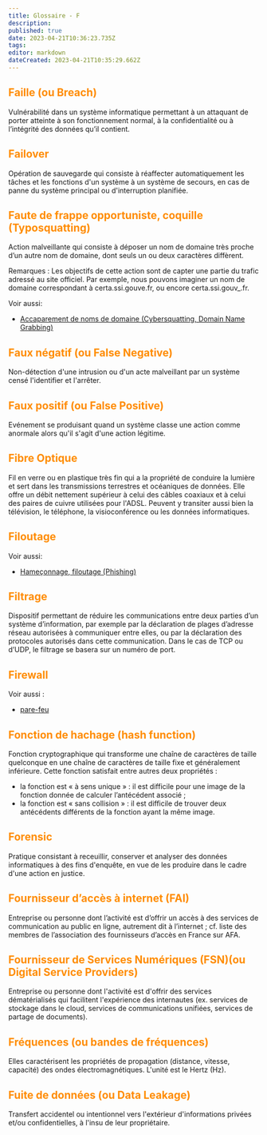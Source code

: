 ```yaml
---
title: Glossaire - F
description: 
published: true
date: 2023-04-21T10:36:23.735Z
tags: 
editor: markdown
dateCreated: 2023-04-21T10:35:29.662Z
---
```


## <span style="color: darkorange;">Faille (ou Breach)</span>
Vulnérabilité dans un système informatique permettant à un attaquant de porter atteinte à son fonctionnement normal, à la confidentialité ou à l’intégrité des données qu’il contient.





## <span style="color: darkorange;">Failover</span>
Opération de sauvegarde qui consiste à réaffecter automatiquement les tâches et les fonctions d'un système à un système de secours, en cas de panne du système principal ou d'interruption planifiée.


## <span style="color: darkorange;">Faute de frappe opportuniste, coquille (Typosquatting)</span>
Action malveillante qui consiste à déposer un nom de domaine très proche d’un autre nom de domaine, dont seuls un ou deux caractères diffèrent.

Remarques : Les objectifs de cette action sont de capter une partie du trafic adressé au site officiel. Par exemple, nous pouvons imaginer un nom de domaine correspondant à certa.ssi.gouve.fr, ou encore certa.ssi.gouv_.fr.


Voir aussi:
+ [Accaparement de noms de domaine (Cybersquatting, Domain Name Grabbing)](/glossaire/A)


## <span style="color: darkorange;">Faux négatif (ou False Negative)</span>
Non-détection d'une intrusion ou d'un acte malveillant par un système censé l'identifier et l'arrêter.



## <span style="color: darkorange;">Faux positif (ou False Positive)</span>
Evénement se produisant quand un système classe une action comme anormale alors qu'il s'agit d'une action légitime.



## <span style="color: darkorange;">Fibre Optique</span>
Fil en verre ou en plastique très fin qui a la propriété de conduire la lumière et sert dans les transmissions terrestres et océaniques de données. Elle offre un débit nettement supérieur à celui des câbles coaxiaux et à celui des paires de cuivre utilisées pour l'ADSL. Peuvent y transiter aussi bien la télévision, le téléphone, la visioconférence ou les données informatiques.


## <span style="color: darkorange;">Filoutage</span>
Voir aussi:
+ [Hameçonnage, filoutage (Phishing)](/glossaire/H)

## <span style="color: darkorange;">Filtrage</span>
Dispositif permettant de réduire les communications entre deux parties d’un système d’information, par exemple par la déclaration de plages d’adresse réseau autorisées à communiquer entre elles, ou par la déclaration des protocoles autorisés dans cette communication. Dans le cas de TCP ou d’UDP, le filtrage se basera sur un numéro de port.

## <span style="color: darkorange;">Firewall</span>
Voir aussi :
+ [pare-feu](/glossaire/P)

## <span style="color: darkorange;">Fonction de hachage (hash function)</span>
Fonction cryptographique qui transforme une chaîne de caractères de taille quelconque en une chaîne de caractères de taille fixe et généralement inférieure. Cette fonction satisfait entre autres deux propriétés :
+ la fonction est « à sens unique » : il est difficile pour une image de la fonction donnée de calculer l’antécédent associé ;
+ la fonction est « sans collision » : il est difficile de trouver deux antécédents différents de la fonction ayant la même image.

## <span style="color: darkorange;">Forensic</span>
Pratique consistant à receuillir, conserver et analyser des données informatiques à des fins d'enquête, en vue de les produire dans le cadre d'une action en justice.



## <span style="color: darkorange;">Fournisseur d’accès à internet (FAI)</span>
Entreprise ou personne dont l’activité est d’offrir un accès à des services de communication au public en ligne, autrement dit à l’internet ; cf. liste des membres de l’association des fournisseurs d’accès en France sur AFA.



## <span style="color: darkorange;">Fournisseur de Services Numériques (FSN)(ou Digital Service Providers)</span>
Entreprise ou personne dont l'activité est d'offrir des services dématérialisés qui facilitent l'expérience des internautes (ex. services de stockage dans le cloud, services de communications unifiées, services de partage de documents).



## <span style="color: darkorange;">Fréquences (ou bandes de fréquences)</span>
Elles caractérisent les propriétés de propagation (distance, vitesse, capacité) des ondes électromagnétiques. L'unité est le Hertz (Hz).



## <span style="color: darkorange;">Fuite de données (ou Data Leakage)</span>
Transfert accidentel ou intentionnel vers l'extérieur d'informations privées et/ou confidentielles, à l'insu de leur propriétaire.